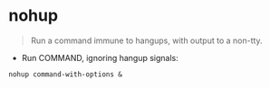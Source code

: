 # nohup

> Run a command immune to hangups, with output to a non-tty.

- Run COMMAND, ignoring hangup signals:

`nohup command-with-options &`
